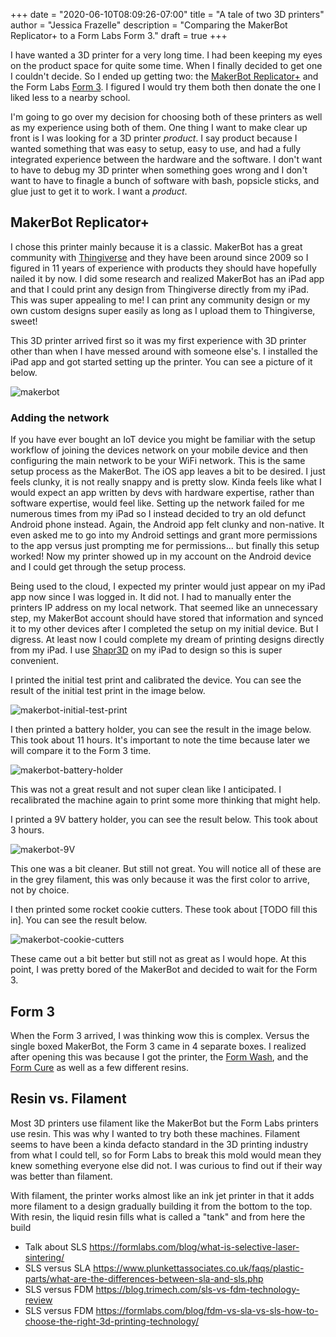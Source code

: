 +++
date = "2020-06-10T08:09:26-07:00"
title = "A tale of two 3D printers"
author = "Jessica Frazelle"
description = "Comparing the MakerBot Replicator+ to a Form Labs Form 3."
draft = true
+++

I have wanted a 3D printer for a very long time. I had been keeping my eyes on
the product space for quite some time. When I finally decided to get one
I couldn't decide. So I ended up getting two: 
the [MakerBot
Replicator+](https://www.makerbot.com/3d-printers/replicator-educators-edition/) and the
Form Labs [Form 3](https://formlabs.com/3d-printers/form-3). I figured I would
try them both then donate the one I liked less to a nearby school.

I'm going to go over my decision for choosing both of these printers as well as
my experience using both of them. One thing I want to make clear up front is
I was looking for a 3D printer _product_. I say product because I wanted
something that was easy to setup, easy to use, and had a fully integrated
experience between the hardware and the software. I don't want to have to debug
my 3D printer when something goes wrong and I don't want to have to finagle
a bunch of software with bash, popsicle sticks, and glue just to get it to work.
I want a _product_.

## MakerBot Replicator+

I chose this printer mainly because it is a classic. MakerBot has a great
community with [Thingiverse](https://thingiverse.com) and they have been around
since 2009 so I figured in 11 years of experience with products they should have
hopefully nailed it by now. I did some research and realized MakerBot has an
iPad app and that I could print any design from Thingiverse directly from my
iPad. This was super appealing to me! I can print any community design or my
own custom designs super easily as long as I upload them to Thingiverse, sweet!

This 3D printer arrived first so it was my first experience with 3D printer
other than when I have messed around with someone else's. I installed the iPad
app and got started setting up the printer. You can see a picture of it below.

![makerbot](/img/makerbot.png)

### Adding the network

If you have ever bought an IoT device you might be familiar with the setup
workflow of joining the devices network on your mobile device and then
configuring the main network to be your WiFi network. This is the same setup
process as the MakerBot. The iOS app leaves a bit to be desired. I just feels
clunky, it is not really snappy and is pretty slow. Kinda feels like what
I would expect an app written by devs with hardware expertise, rather than
software expertise, would feel like. Setting up the network failed for me
numerous times from my iPad so I instead decided to try an old defunct Android
phone instead. Again, the Android app felt clunky and non-native. It even asked me to go into my Android settings and grant more permissions to the app versus just prompting me for permissions... but finally this setup worked! Now my printer showed up in my account on
the Android device and I could get through the setup process.

Being used to the cloud, I expected my printer would just appear on my iPad app
now since I was logged in. It did not. I had to manually enter the printers IP
address on my local network. That seemed like an unnecessary step, my MakerBot
account should have stored that information and synced it to my other devices
after I completed the setup on my initial device. But I digress. At least now
I could complete my dream of printing designs directly from my iPad. I use
[Shapr3D](https://www.shapr3d.com) on my iPad to design so this is super convenient.

I printed the initial test print and calibrated the device. You can see the
result of the initial test print in the image below.

![makerbot-initial-test-print](/img/makerbot-initial-test-print.png)

I then printed a battery holder, you can see the result in the image below.
This took about 11 hours. It's important to note the time because later we will
compare it to the Form 3 time.

![makerbot-battery-holder](/img/makerbot-battery-holder.png)

This was not a great result and not super clean like I anticipated. I recalibrated the machine again to print some more thinking that might help.

I printed a 9V battery holder, you can see the result below. This took about
3 hours.

![makerbot-9V](/img/makerbot-9V.png)

This one was a bit cleaner. But still not great. You will notice all of these
are in the grey filament, this was only because it was the first color to
arrive, not by choice.

I then printed some rocket cookie cutters. These took about [TODO fill this in].
You can see the result below.

![makerbot-cookie-cutters](/img/makerbot-cookie-cutters.png)

These came out a bit better but still not as great as I would hope. At this
point, I was pretty bored of the MakerBot and decided to wait for the Form 3.

## Form 3

When the Form 3 arrived, I was thinking wow this is complex. Versus the single
boxed MakerBot, the Form 3 came in 4 separate boxes. I realized after opening
this was because I got the printer, the [Form Wash](https://formlabs.com/wash-cure/), and the [Form Cure](https://formlabs.com/wash-cure/) as well as a few different resins.

## Resin vs. Filament

Most 3D printers use filament like the MakerBot but the Form Labs printers use
resin. This was why I wanted to try both these machines. Filament seems to have
been a kinda defacto standard in the 3D printing industry from what I could
tell, so for Form Labs to break this mold would mean they knew something
everyone else did not. I was curious to find out if their way was better than
filament.

With filament, the printer works almost like an ink jet printer in that it adds
more filament to a design gradually building it from the bottom to the top. With
resin, the liquid resin fills what is called a "tank" and from here the build 

- Talk about SLS https://formlabs.com/blog/what-is-selective-laser-sintering/
- SLS versus SLA https://www.plunkettassociates.co.uk/faqs/plastic-parts/what-are-the-differences-between-sla-and-sls.php
- SLS versus FDM https://blog.trimech.com/sls-vs-fdm-technology-review
- SLS versus FDM https://formlabs.com/blog/fdm-vs-sla-vs-sls-how-to-choose-the-right-3d-printing-technology/
